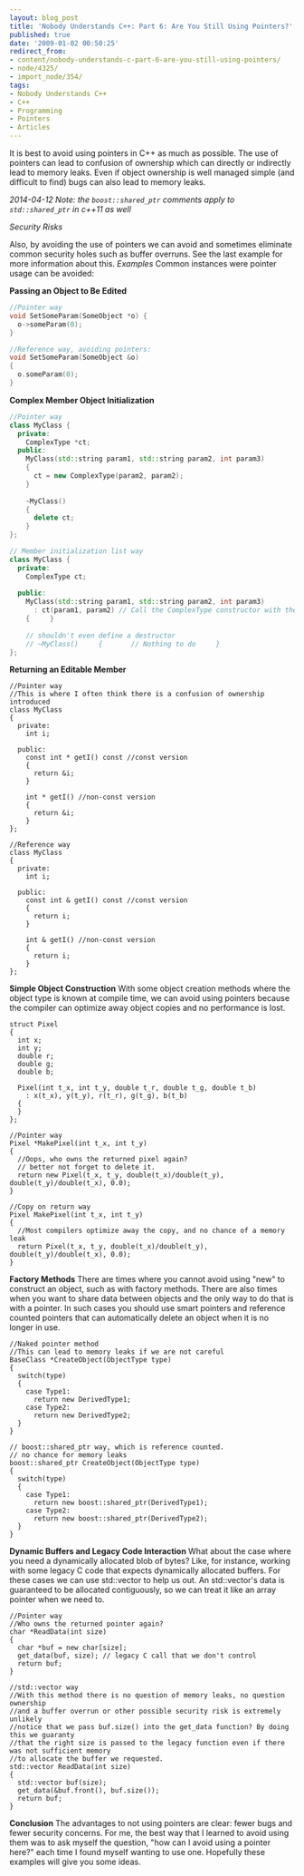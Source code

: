 ```yaml
---
layout: blog_post
title: 'Nobody Understands C++: Part 6: Are You Still Using Pointers?'
published: true
date: '2009-01-02 00:50:25'
redirect_from:
- content/nobody-understands-c-part-6-are-you-still-using-pointers/
- node/4325/
- import_node/354/
tags:
- Nobody Understands C++
- C++
- Programming
- Pointers
- Articles
---
```



It is best to avoid using pointers in C++ as much as possible. The use of pointers can lead to confusion of ownership which can directly or indirectly lead to memory leaks. Even if object ownership is well managed simple (and difficult to find) bugs can also lead to memory leaks. 

*2014-04-12 Note: the `boost::shared_ptr` comments apply to `std::shared_ptr` in c++11 as well* 

*Security Risks* 

Also, by avoiding the use of pointers we can avoid and sometimes eliminate common security holes such as buffer overruns. See the last example for more information about this. *Examples* Common instances were pointer usage can be avoided: 

**Passing an Object to Be Edited** 

```cpp
//Pointer way 
void SetSomeParam(SomeObject *o) {   
  o->someParam(0); 
}  
```

```cpp
//Reference way, avoiding pointers: 
void SetSomeParam(SomeObject &o) 
{   
  o.someParam(0); 
}
```

**Complex Member Object Initialization** 

```cpp
//Pointer way 
class MyClass {   
  private:     
    ComplexType *ct;    
  public:     
    MyClass(std::string param1, std::string param2, int param3)     
    {       
      ct = new ComplexType(param2, param2);     
    }     
    
    ~MyClass()     
    {       
      delete ct;     
    } 
};  
```

```cpp
// Member initialization list way 
class MyClass {   
  private:     
    ComplexType ct;    
    
  public:     
    MyClass(std::string param1, std::string param2, int param3)       
      : ct(param1, param2) // Call the ComplexType constructor with the params we want     
    {     }     
    
    // shouldn't even define a destructor
    // ~MyClass()     {       // Nothing to do     } 
};
```

**Returning an Editable Member**

    //Pointer way
    //This is where I often think there is a confusion of ownership introduced
    class MyClass
    {
      private:
        int i;
      
      public:
        const int * getI() const //const version
        {
          return &i;
        }

        int * getI() //non-const version
        {
          return &i;
        }
    };

    //Reference way
    class MyClass
    {
      private:
        int i;
      
      public:
        const int & getI() const //const version
        {
          return i;
        }

        int & getI() //non-const version
        {
          return i;
        }
    };

**Simple Object Construction** With some object creation methods where the object type is known at compile time, we can avoid using pointers because the compiler can optimize away object copies and no performance is lost.

    struct Pixel
    {
      int x;
      int y;
      double r;
      double g;
      double b;

      Pixel(int t_x, int t_y, double t_r, double t_g, double t_b)
        : x(t_x), y(t_y), r(t_r), g(t_g), b(t_b)
      {
      }
    };

    //Pointer way
    Pixel *MakePixel(int t_x, int t_y)
    {
      //Oops, who owns the returned pixel again?
      // better not forget to delete it.
      return new Pixel(t_x, t_y, double(t_x)/double(t_y), double(t_y)/double(t_x), 0.0);
    }

    //Copy on return way
    Pixel MakePixel(int t_x, int t_y)
    {
      //Most compilers optimize away the copy, and no chance of a memory leak
      return Pixel(t_x, t_y, double(t_x)/double(t_y), double(t_y)/double(t_x), 0.0);
    }

**Factory Methods** There are times where you cannot avoid using "new" to construct an object, such as with factory methods. There are also times when you want to share data between objects and the only way to do that is with a pointer. In such cases you should use smart pointers and reference counted pointers that can automatically delete an object when it is no longer in use.

    //Naked pointer method
    //This can lead to memory leaks if we are not careful
    BaseClass *CreateObject(ObjectType type)
    {
      switch(type)
      {
        case Type1:
          return new DerivedType1;
        case Type2:
          return new DerivedType2;
      }
    }

    // boost::shared_ptr way, which is reference counted.
    // no chance for memory leaks
    boost::shared_ptr CreateObject(ObjectType type)
    {
      switch(type)
      {
        case Type1:
          return new boost::shared_ptr(DerivedType1);
        case Type2:
          return new boost::shared_ptr(DerivedType2);
      }
    }

**Dynamic Buffers and Legacy Code Interaction** What about the case where you need a dynamically allocated blob of bytes? Like, for instance, working with some legacy C code that expects dynamically allocated buffers. For these cases we can use std::vector to help us out. An std::vector's data is guaranteed to be allocated contiguously, so we can treat it like an array pointer when we need to.

    //Pointer way
    //Who owns the returned pointer again?
    char *ReadData(int size)
    {
      char *buf = new char[size];
      get_data(buf, size); // legacy C call that we don't control
      return buf;
    }

    //std::vector way
    //With this method there is no question of memory leaks, no question ownership
    //and a buffer overrun or other possible security risk is extremely unlikely
    //notice that we pass buf.size() into the get_data function? By doing this we guaranty
    //that the right size is passed to the legacy function even if there was not sufficient memory
    //to allocate the buffer we requested.
    std::vector ReadData(int size)
    {
      std::vector buf(size);
      get_data(&buf.front(), buf.size());
      return buf;
    }

**Conclusion** The advantages to not using pointers are clear: fewer bugs and fewer security concerns. For me, the best way that I learned to avoid using them was to ask myself the question, "how can I avoid using a pointer here?" each time I found myself wanting to use one. Hopefully these examples will give you some ideas.
